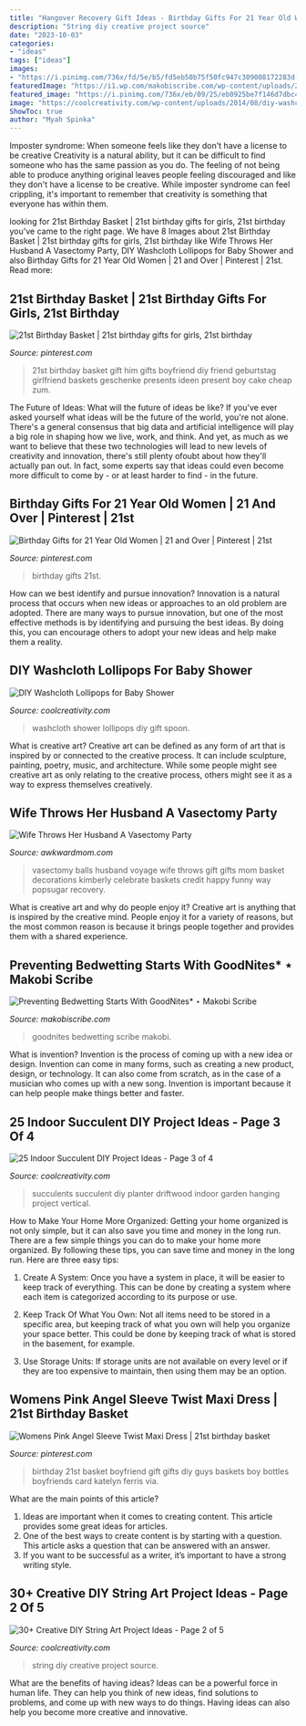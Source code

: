 ```yaml
---
title: "Hangover Recovery Gift Ideas - Birthday Gifts For 21 Year Old Women"
description: "String diy creative project source"
date: "2023-10-03"
categories:
- "ideas"
tags: ["ideas"]
images:
- "https://i.pinimg.com/736x/fd/5e/b5/fd5eb50b75f50fc947c309008172283d--st-birthday-basket-boy-birthday.jpg"
featuredImage: "https://i1.wp.com/makobiscribe.com/wp-content/uploads/2014/08/trufit.jpg?fit=1229%2C521&amp;ssl=1"
featured_image: "https://i.pinimg.com/736x/eb/09/25/eb0925be7f146d7dbc49a048b201f67b--st-birthday-basket-boy-st-birthday-gift.jpg"
image: "https://coolcreativity.com/wp-content/uploads/2014/08/diy-washcloth-lollipops-for-baby-shower-00-08.jpg"
ShowToc: true
author: "Myah Spinka"
---
```



Imposter syndrome: When someone feels like they don't have a license to be creative
Creativity is a natural ability, but it can be difficult to find someone who has the same passion as you do. The feeling of not being able to produce anything original leaves people feeling discouraged and like they don't have a license to be creative. While imposter syndrome can feel crippling, it's important to remember that creativity is something that everyone has within them.

	

		
looking for 21st Birthday Basket | 21st birthday gifts for girls, 21st birthday you've came to the right page. We have 8 Images about 21st Birthday Basket | 21st birthday gifts for girls, 21st birthday like Wife Throws Her Husband A Vasectomy Party, DIY Washcloth Lollipops for Baby Shower and also Birthday Gifts for 21 Year Old Women | 21 and Over | Pinterest | 21st. Read more:
		
    
## 21st Birthday Basket | 21st Birthday Gifts For Girls, 21st Birthday

<img loading=lazy src="https://i.pinimg.com/736x/eb/09/25/eb0925be7f146d7dbc49a048b201f67b--st-birthday-basket-boy-st-birthday-gift.jpg" onerror="this.onerror=null;this.src='https://tse4.mm.bing.net/th?id=OIP.etjduVcONF9yIDI3K2QZSAHaNK&amp;pid=15.1';" alt="21st Birthday Basket | 21st birthday gifts for girls, 21st birthday">

_Source: pinterest.com_

>21st birthday basket gift him gifts boyfriend diy friend geburtstag girlfriend baskets geschenke presents ideen present boy cake cheap zum. 

	

The Future of Ideas: What will the future of ideas be like?
If you've ever asked yourself what ideas will be the future of the world, you're not alone. There's a general consensus that big data and artificial intelligence will play a big role in shaping how we live, work, and think. And yet, as much as we want to believe that these two technologies will lead to new levels of creativity and innovation, there's still plenty ofoubt about how they'll actually pan out. In fact, some experts say that ideas could even become more difficult to come by - or at least harder to find - in the future.

    
## Birthday Gifts For 21 Year Old Women | 21 And Over | Pinterest | 21st

<img loading=lazy src="https://i.pinimg.com/736x/51/52/81/5152817caa7c8d4d925bf5a9427e2f70--birthday-basket-st-birthday-gifts.jpg?b=t" onerror="this.onerror=null;this.src='https://tse4.mm.bing.net/th?id=OIP.iT6TZTpe6UDXW23Kt9YgYwHaJ4&amp;pid=15.1';" alt="Birthday Gifts for 21 Year Old Women | 21 and Over | Pinterest | 21st">

_Source: pinterest.com_

>birthday gifts 21st. 

	

How can we best identify and pursue innovation?
Innovation is a natural process that occurs when new ideas or approaches to an old problem are adopted. There are many ways to pursue innovation, but one of the most effective methods is by identifying and pursuing the best ideas. By doing this, you can encourage others to adopt your new ideas and help make them a reality.

    
## DIY Washcloth Lollipops For Baby Shower

<img loading=lazy src="https://coolcreativity.com/wp-content/uploads/2014/08/diy-washcloth-lollipops-for-baby-shower-00-08.jpg" onerror="this.onerror=null;this.src='https://tse1.mm.bing.net/th?id=OIP.Jbf4TbDqwL2k0468Y-cnEAHaJ8&amp;pid=15.1';" alt="DIY Washcloth Lollipops for Baby Shower">

_Source: coolcreativity.com_

>washcloth shower lollipops diy gift spoon. 

	

What is creative art?
Creative art can be defined as any form of art that is inspired by or connected to the creative process. It can include sculpture, painting, poetry, music, and architecture. While some people might see creative art as only relating to the creative process, others might see it as a way to express themselves creatively.

    
## Wife Throws Her Husband A Vasectomy Party

<img loading=lazy src="http://awkwardmom.com/wp-content/uploads/2017/12/vas-2.jpg" onerror="this.onerror=null;this.src='https://tse1.mm.bing.net/th?id=OIP.bxIK-vBPWWQVtwnuOAdEqQHaJ3&amp;pid=15.1';" alt="Wife Throws Her Husband A Vasectomy Party">

_Source: awkwardmom.com_

>vasectomy balls husband voyage wife throws gift gifts mom basket decorations kimberly celebrate baskets credit happy funny way popsugar recovery. 

	

What is creative art and why do people enjoy it?
Creative art is anything that is inspired by the creative mind. People enjoy it for a variety of reasons, but the most common reason is because it brings people together and provides them with a shared experience.

    
## Preventing Bedwetting Starts With GoodNites* ⋆ Makobi Scribe

<img loading=lazy src="https://i1.wp.com/makobiscribe.com/wp-content/uploads/2014/08/trufit.jpg?fit=1229%2C521&amp;ssl=1" onerror="this.onerror=null;this.src='https://tse3.mm.bing.net/th?id=OIP.UtBu0OQjZaJKBX3KUvkE1gHaDI&amp;pid=15.1';" alt="Preventing Bedwetting Starts With GoodNites* ⋆ Makobi Scribe">

_Source: makobiscribe.com_

>goodnites bedwetting scribe makobi. 

	

What is invention?
Invention is the process of coming up with a new idea or design. Invention can come in many forms, such as creating a new product, design, or technology. It can also come from scratch, as in the case of a musician who comes up with a new song. Invention is important because it can help people make things better and faster.

    
## 25 Indoor Succulent DIY Project Ideas - Page 3 Of 4

<img loading=lazy src="https://coolcreativity.com/wp-content/uploads/2016/06/Driftwood-succulents-Planter.jpg" onerror="this.onerror=null;this.src='https://tse1.mm.bing.net/th?id=OIP.XDKgt01PRjw9PevwpiKiXQHaLH&amp;pid=15.1';" alt="25 Indoor Succulent DIY Project Ideas - Page 3 of 4">

_Source: coolcreativity.com_

>succulents succulent diy planter driftwood indoor garden hanging project vertical. 

	

How to Make Your Home More Organized: Getting your home organized is not only simple, but it can also save you time and money in the long run.
There are a few simple things you can do to make your home more organized. By following these tips, you can save time and money in the long run. Here are three easy tips:
1. Create A System: Once you have a system in place, it will be easier to keep track of everything. This can be done by creating a system where each item is categorized according to its purpose or use.

2. Keep Track Of What You Own: Not all items need to be stored in a specific area, but keeping track of what you own will help you organize your space better. This could be done by keeping track of what is stored in the basement, for example.

3. Use Storage Units: If storage units are not available on every level or if they are too expensive to maintain, then using them may be an option.

    
## Womens Pink Angel Sleeve Twist Maxi Dress | 21st Birthday Basket

<img loading=lazy src="https://i.pinimg.com/736x/fd/5e/b5/fd5eb50b75f50fc947c309008172283d--st-birthday-basket-boy-birthday.jpg" onerror="this.onerror=null;this.src='https://tse2.mm.bing.net/th?id=OIP.-hI3zBsyv8bsUcXbLr6qfwHaJ3&amp;pid=15.1';" alt="Womens Pink Angel Sleeve Twist Maxi Dress | 21st birthday basket">

_Source: pinterest.com_

>birthday 21st basket boyfriend gift gifts diy guys baskets boy bottles boyfriends card katelyn ferris via. 

	

What are the main points of this article?
1. Ideas are important when it comes to creating content. This article provides some great ideas for articles.
2. One of the best ways to create content is by starting with a question. This article asks a question that can be answered with an answer.
3. If you want to be successful as a writer, it’s important to have a strong writing style.

    
## 30+ Creative DIY String Art Project Ideas - Page 2 Of 5

<img loading=lazy src="https://coolcreativity.com/wp-content/uploads/2016/04/30-Creative-DIY-String-Art-Project-Ideas-Rooster-String-Art-3.jpg" onerror="this.onerror=null;this.src='https://tse2.mm.bing.net/th?id=OIP.gHiQZR-dGRbf-_asonioSQHaJ5&amp;pid=15.1';" alt="30+ Creative DIY String Art Project Ideas - Page 2 of 5">

_Source: coolcreativity.com_

>string diy creative project source. 

	

What are the benefits of having ideas?
Ideas can be a powerful force in human life. They can help you think of new ideas, find solutions to problems, and come up with new ways to do things. Having ideas can also help you become more creative and innovative.


